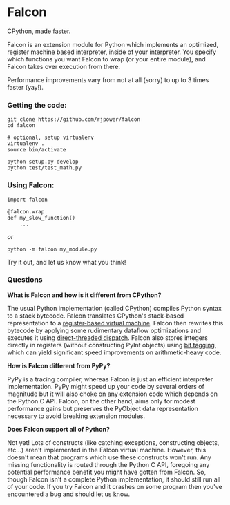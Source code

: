 Falcon
======

CPython, made faster.

Falcon is an extension module for Python which implements an optimized, register machine based interpreter,
inside of your interpreter.  You specify which functions you want Falcon to wrap (or your entire module), and
Falcon takes over execution from there.  

Performance improvements vary from not at all (sorry) to up to 3 times faster (yay!).

### Getting the code:

    git clone https://github.com/rjpower/falcon
    cd falcon

    # optional, setup virtualenv
    virtualenv .
    source bin/activate

    python setup.py develop
    python test/test_math.py

### Using Falcon:
    
    import falcon
    
    @falcon.wrap
    def my_slow_function()
        ...

_or_

    python -m falcon my_module.py

Try it out, and let us know what you think!


### Questions

**What is Falcon and how is it different from CPython?**

The usual Python implementation (called CPython) compiles Python syntax to a stack bytecode. 
Falcon translates CPython's stack-based representation to a 
[register-based virtual machine](http://stackoverflow.com/questions/11120343/advantages-of-stack-based-bytecodes-or-infinite-register-machines). 
Falcon then rewrites this bytecode by applying some rudimentary dataflow optimizations and executes it using [direct-threaded dispatch](https://blog.mozilla.org/dmandelin/2008/06/03/squirrelfish/).
Falcon also stores integers directly in registers (without constructing PyInt objects) using [bit tagging](http://mail.python.org/pipermail/python-dev/2004-July/046139.html), which 
can yield significant speed improvements on arithmetic-heavy code. 

**How is Falcon different from PyPy?**

PyPy is a tracing compiler, whereas Falcon is just an efficient interpreter implementation. 
PyPy might speed up your code by several orders of magnitude but it will also choke on any extension code
which depends on the Python C API. Falcon, on the other hand, aims only for modest performance gains but preserves
the PyObject data representation necessary to avoid breaking extension modules. 

**Does Falcon support all of Python?** 

Not yet! Lots of constructs (like catching exceptions, constructing objects, etc...) aren't implemented in the Falcon virtual machine.
However, this doesn't mean that programs which use these constructs won't run. Any missing functionality is routed through the Python C API, 
foregoing any potential performance benefit you might have gotten from Falcon. So, though Falcon isn't a complete Python implementation, 
it should still run all of your code. If you try Falcon and it crashes on some program then you've encountered a bug and should let us know. 
